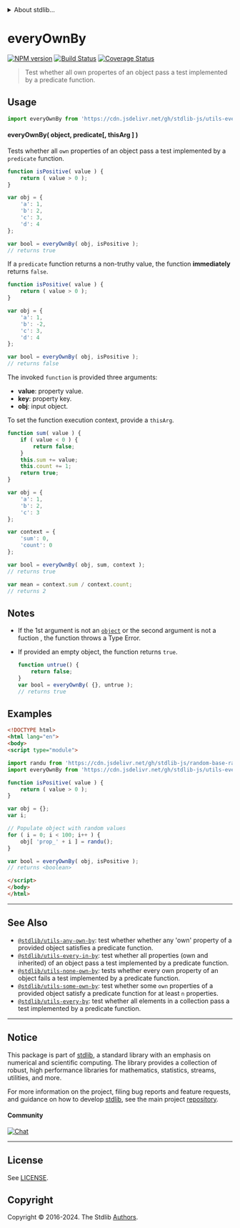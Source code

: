 <!--

@license Apache-2.0

Copyright (c) 2024 The Stdlib Authors.

Licensed under the Apache License, Version 2.0 (the "License");
you may not use this file except in compliance with the License.
You may obtain a copy of the License at

   http://www.apache.org/licenses/LICENSE-2.0

Unless required by applicable law or agreed to in writing, software
distributed under the License is distributed on an "AS IS" BASIS,
WITHOUT WARRANTIES OR CONDITIONS OF ANY KIND, either express or implied.
See the License for the specific language governing permissions and
limitations under the License.

-->


<details>
  <summary>
    About stdlib...
  </summary>
  <p>We believe in a future in which the web is a preferred environment for numerical computation. To help realize this future, we've built stdlib. stdlib is a standard library, with an emphasis on numerical and scientific computation, written in JavaScript (and C) for execution in browsers and in Node.js.</p>
  <p>The library is fully decomposable, being architected in such a way that you can swap out and mix and match APIs and functionality to cater to your exact preferences and use cases.</p>
  <p>When you use stdlib, you can be absolutely certain that you are using the most thorough, rigorous, well-written, studied, documented, tested, measured, and high-quality code out there.</p>
  <p>To join us in bringing numerical computing to the web, get started by checking us out on <a href="https://github.com/stdlib-js/stdlib">GitHub</a>, and please consider <a href="https://opencollective.com/stdlib">financially supporting stdlib</a>. We greatly appreciate your continued support!</p>
</details>

# everyOwnBy

[![NPM version][npm-image]][npm-url] [![Build Status][test-image]][test-url] [![Coverage Status][coverage-image]][coverage-url] <!-- [![dependencies][dependencies-image]][dependencies-url] -->

> Test whether all own propertes of an object pass a test implemented by a predicate function.

<!-- Section to include introductory text. Make sure to keep an empty line after the intro `section` element and another before the `/section` close. -->

<section class="intro">

</section>

<!-- /.intro -->

<!-- Package usage documentation. -->



<section class="usage">

## Usage

```javascript
import everyOwnBy from 'https://cdn.jsdelivr.net/gh/stdlib-js/utils-every-own-by@esm/index.mjs';
```

#### everyOwnBy( object, predicate\[, thisArg ] )

Tests whether all `own` properties of an object pass a test implemented by a `predicate` function.

```javascript
function isPositive( value ) {
    return ( value > 0 );
}

var obj = {
    'a': 1,
    'b': 2,
    'c': 3,
    'd': 4
};

var bool = everyOwnBy( obj, isPositive );
// returns true
```

If a `predicate` function returns a non-truthy value, the function **immediately** returns `false`.

```javascript
function isPositive( value ) {
    return ( value > 0 );
}

var obj = {
    'a': 1,
    'b': -2,
    'c': 3,
    'd': 4
};

var bool = everyOwnBy( obj, isPositive );
// returns false
```

The invoked `function` is provided three arguments:

-   **value**: property value.
-   **key**: property key.
-   **obj**: input object.

To set the function execution context, provide a `thisArg`.

```javascript
function sum( value ) {
    if ( value < 0 ) {
        return false;
    }
    this.sum += value;
    this.count += 1;
    return true;
}

var obj = {
    'a': 1,
    'b': 2,
    'c': 3
};

var context = {
    'sum': 0,
    'count': 0
};

var bool = everyOwnBy( obj, sum, context );
// returns true

var mean = context.sum / context.count;
// returns 2
```

</section>

<!-- /.usage -->

<!-- Package usage notes. Make sure to keep an empty line after the `section` element and another before the `/section` close. -->

<section class="notes">

## Notes

-   If the 1st argument is not an [`object`][mdn-object] or the second argument is not a fuction , the
    function throws a Type Error.

-   If provided an empty object, the function returns `true`.

    ```javascript
    function untrue() {
        return false;
    }
    var bool = everyOwnBy( {}, untrue );
    // returns true
    ```

</section>

<!-- /.notes -->

<!-- Package usage examples. -->

<section class="examples">

## Examples

<!-- eslint no-undef: "error" -->

```html
<!DOCTYPE html>
<html lang="en">
<body>
<script type="module">

import randu from 'https://cdn.jsdelivr.net/gh/stdlib-js/random-base-randu@esm/index.mjs';
import everyOwnBy from 'https://cdn.jsdelivr.net/gh/stdlib-js/utils-every-own-by@esm/index.mjs';

function isPositive( value ) {
    return ( value > 0 );
}

var obj = {};
var i;

// Populate object with random values
for ( i = 0; i < 100; i++ ) {
    obj[ 'prop_' + i ] = randu();
}

var bool = everyOwnBy( obj, isPositive );
// returns <boolean>

</script>
</body>
</html>
```

</section>

<!-- /.examples -->

<!-- Section to include cited references. If references are included, add a horizontal rule *before* the section. Make sure to keep an empty line after the `section` element and another before the `/section` close. -->

<section class="references">

</section>

<!-- /.references -->

<!-- Section for related `stdlib` packages. Do not manually edit this section, as it is automatically populated. -->

<section class="related">

* * *

## See Also

-   <span class="package-name">[`@stdlib/utils-any-own-by`][@stdlib/utils/any-own-by]</span><span class="delimiter">: </span><span class="description">test whether whether any 'own' property of a provided object satisfies a predicate function.</span>
-   <span class="package-name">[`@stdlib/utils-every-in-by`][@stdlib/utils/every-in-by]</span><span class="delimiter">: </span><span class="description">test whether all properties (own and inherited) of an object pass a test implemented by a predicate function.</span>
-   <span class="package-name">[`@stdlib/utils-none-own-by`][@stdlib/utils/none-own-by]</span><span class="delimiter">: </span><span class="description">tests whether every own property of an object fails a test implemented by a predicate function.</span>
-   <span class="package-name">[`@stdlib/utils-some-own-by`][@stdlib/utils/some-own-by]</span><span class="delimiter">: </span><span class="description">test whether some `own` properties of a provided object satisfy a predicate function for at least `n` properties.</span>
-   <span class="package-name">[`@stdlib/utils-every-by`][@stdlib/utils/every-by]</span><span class="delimiter">: </span><span class="description">test whether all elements in a collection pass a test implemented by a predicate function.</span>

</section>

<!-- /.related -->

<!-- Section for all links. Make sure to keep an empty line after the `section` element and another before the `/section` close. -->


<section class="main-repo" >

* * *

## Notice

This package is part of [stdlib][stdlib], a standard library with an emphasis on numerical and scientific computing. The library provides a collection of robust, high performance libraries for mathematics, statistics, streams, utilities, and more.

For more information on the project, filing bug reports and feature requests, and guidance on how to develop [stdlib][stdlib], see the main project [repository][stdlib].

#### Community

[![Chat][chat-image]][chat-url]

---

## License

See [LICENSE][stdlib-license].


## Copyright

Copyright &copy; 2016-2024. The Stdlib [Authors][stdlib-authors].

</section>

<!-- /.stdlib -->

<!-- Section for all links. Make sure to keep an empty line after the `section` element and another before the `/section` close. -->

<section class="links">

[npm-image]: http://img.shields.io/npm/v/@stdlib/utils-every-own-by.svg
[npm-url]: https://npmjs.org/package/@stdlib/utils-every-own-by

[test-image]: https://github.com/stdlib-js/utils-every-own-by/actions/workflows/test.yml/badge.svg?branch=main
[test-url]: https://github.com/stdlib-js/utils-every-own-by/actions/workflows/test.yml?query=branch:main

[coverage-image]: https://img.shields.io/codecov/c/github/stdlib-js/utils-every-own-by/main.svg
[coverage-url]: https://codecov.io/github/stdlib-js/utils-every-own-by?branch=main

<!--

[dependencies-image]: https://img.shields.io/david/stdlib-js/utils-every-own-by.svg
[dependencies-url]: https://david-dm.org/stdlib-js/utils-every-own-by/main

-->

[chat-image]: https://img.shields.io/gitter/room/stdlib-js/stdlib.svg
[chat-url]: https://app.gitter.im/#/room/#stdlib-js_stdlib:gitter.im

[stdlib]: https://github.com/stdlib-js/stdlib

[stdlib-authors]: https://github.com/stdlib-js/stdlib/graphs/contributors

[umd]: https://github.com/umdjs/umd
[es-module]: https://developer.mozilla.org/en-US/docs/Web/JavaScript/Guide/Modules

[deno-url]: https://github.com/stdlib-js/utils-every-own-by/tree/deno
[deno-readme]: https://github.com/stdlib-js/utils-every-own-by/blob/deno/README.md
[umd-url]: https://github.com/stdlib-js/utils-every-own-by/tree/umd
[umd-readme]: https://github.com/stdlib-js/utils-every-own-by/blob/umd/README.md
[esm-url]: https://github.com/stdlib-js/utils-every-own-by/tree/esm
[esm-readme]: https://github.com/stdlib-js/utils-every-own-by/blob/esm/README.md
[branches-url]: https://github.com/stdlib-js/utils-every-own-by/blob/main/branches.md

[stdlib-license]: https://raw.githubusercontent.com/stdlib-js/utils-every-own-by/main/LICENSE

[mdn-object]: https://developer.mozilla.org/en-US/docs/Web/JavaScript/Reference/Global_Objects/Object

<!-- <related-links> -->

[@stdlib/utils/any-own-by]: https://github.com/stdlib-js/utils-any-own-by/tree/esm

[@stdlib/utils/every-in-by]: https://github.com/stdlib-js/utils-every-in-by/tree/esm

[@stdlib/utils/none-own-by]: https://github.com/stdlib-js/utils-none-own-by/tree/esm

[@stdlib/utils/some-own-by]: https://github.com/stdlib-js/utils-some-own-by/tree/esm

[@stdlib/utils/every-by]: https://github.com/stdlib-js/utils-every-by/tree/esm

<!-- </related-links> -->

</section>

<!-- /.links -->
